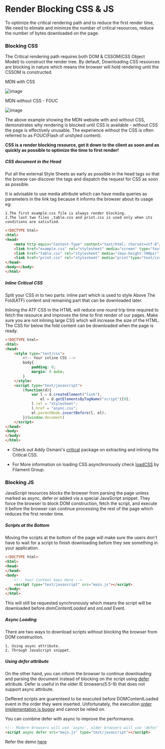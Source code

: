 # Render Blocking CSS & JS 

To optimize the critical rendering path and to reduce the first render time, We need to elimate and minimze the number of critical resources, reduce the number of bytes downloaded on the page. 

### Blocking CSS

The Critical rendering path requires both DOM & CSSOM(CSS Object Model) to construct the render tree. By default, Downloading CSS resources are blocking in nature which means the browser will hold rendering until the CSSOM is constructed. 

MDN with CSS

![image](https://raw.githubusercontent.com/vigneshshanmugam/network-performance-content-kit/gh-pages/static/mdn_with_css.png)

MDN without CSS - FOUC

![image](https://raw.githubusercontent.com/vigneshshanmugam/network-performance-content-kit/gh-pages/static/mdn_without_css.png)

The above example showing the MDN website with and without CSS, demonstrates why rendering is blocked until CSS is available - without CSS the page is effectively unusable. The experience without the CSS is often referred to as FOUC(Flash of unstyled content).

**CSS is a render blocking resource, get it down to the client as soon and as quickly as possible to optimize the time to first render!**

##### CSS document in the Head

Put all the external Style Sheets as early as possible in the head tags so that the browse can discover the <link> tags and dispatch the request for CSS as soon as possible.

It is advisable to use media attribute which can have media queries as parameters in the link tag because it informs the browser about its usage eg:
	
   
    1.The first example.css file is always render blocking.
    2.The last two files ,table.css and print.css is used only when its conditions are satisfied.






```html
<!DOCTYPE html>
<html>
<head>
    <meta http-equiv="Content-Type" content="text/html; charset=utf-8"/>
    <link href="example.css" rel="stylesheet" media="screen" type="text/css">
    <link href="table.css" rel="stylesheet" media="(max-height:700px)" type="text/css">
    <link href="print.css" rel="stylesheet" media="print"type="text/css">
</head>
<body></body>
</html>
```

##### Inline Critical CSS

Split your CSS in to two parts: inline part which is used to style Above The Fold(ATF) content and remaining part that can be downloaded later.

Inlining the ATF CSS in the HTML will reduce one round trip time required to fetch the resource and improves the time to first render of our pages. Make sure you are not inlining large CSS which will increase the size of the HTML.
The CSS for below the fold content can be downloaded when the page is ready.

```html
<!DOCTYPE html>
<html>
<head>
    <style type="text/css">
        <!-- Your inline CSS -->
        body{
            padding: 0;
            margin: 0 auto;
        }
    </style>
    <script type="text/javascript">
        (function(d){
            var l = d.createElement("link"), 
                el = d.getElementsByTagName("script")[0];
            l.rel = "stylesheet";
            l.href = "async.css";
            el.parentNode.insertBefore(l, el);
        })(window.document)
    </script>
</head>
<body>
</body>
</html>
```

 + Check out Addy Osmani's [critical](https://github.com/addyosmani/critical) package on extracting and inlining the Critical CSS. 

 + For More information on loading CSS asynchronously check [loadCSS](https://github.com/filamentgroup/loadCSS) by Filament Group.

### Blocking JS

JavaScript resources blocks the browser from parsing the page unless marked as async, defer or added via a special JavaScript snippet. They force the browser to block DOM construction, fetch the script, and execute it before the browser can continue processing the rest of the page which reduces the first render time.

##### Scripts at the Bottom

Moving the scripts at the bottom of the page will make sure the users don't have to wait for a script to finish downloading before they see something in your application.

```html
<!DOCTYPE html>
<html>
<head>
</head>
<body>
    <!-- Your Content Goes Here -->
    <script type="text/javascript" src="main.js"></script>
</body>
</html>
```

This will still be requested synchronously which means the script will be downloaded before *domContentLoaded* and *onLoad* Event.

##### Async Loading

There are two ways to download scripts without blocking the browser from DOM construction. 

    1. Using async attribute.
    2. Through JavaScript snippet.




##### Using defer attribute

On the other hand, you can inform the browser to continue downloading and parsing the document instead of blocking on the script using [defer](https://msdn.microsoft.com/library/ms533719(v=vs.85).aspx) attribute. Defer is useful in the older IE browsers(5.5-9) that does not support async attribute.

Deffered scripts are guarenteed to be executed before DOMContentLoaded event in the order they were inserted. Unfortunately, the execution [order implementation is buggy](https://github.com/h5bp/lazyweb-requests/issues/42) and cannot be relied on.

You can combine defer with async to improve the performance.

```html
<!-- Modern browsers will use 'async', older browsers will use 'defer' -->
<script async defer src="main.js" type="text/javascript"></script>
```

Refer the demo [here](https://github.com/vigneshshanmugam/network-performance-content-kit/tree/gh-pages/demos/script-loading)

